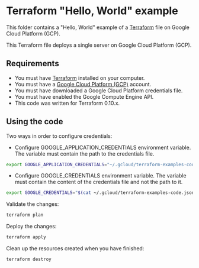 # Terraform "Hello, World" example

This folder contains a "Hello, World" example of a [Terraform](https://www.terraform.io/) file on Google Cloud Platform (GCP).

This Terraform file deploys a single server on Google Cloud Platform (GCP).

## Requirements

* You must have [Terraform](https://www.terraform.io/) installed on your computer.
* You must have a [Google Cloud Platform (GCP)](https://cloud.google.com/) account.
* You must have downloaded a Google Cloud Platform credentials file.
* You must have enabled the Google Compute Engine API.
* This code was written for Terraform 0.10.x.

## Using the code

Two ways in order to configure credentials:

* Configure GOOGLE_APPLICATION_CREDENTIALS environment variable. The variable must contain the path to the credentials file.

```bash
export GOOGLE_APPLICATION_CREDENTIALS="~/.gcloud/terraform-examples-code.json"
```

* Configure GOOGLE_CREDENTIALS environment variable. The variable must contain the content of the credentials file and not the path to it.

```bash
export GOOGLE_CREDENTIALS="$(cat ~/.gcloud/terraform-examples-code.json)"
```

Validate the changes:

```bash
terraform plan
```

Deploy the changes:

```bash
terraform apply
```

Clean up the resources created when you have finished:

```bash
terraform destroy
```